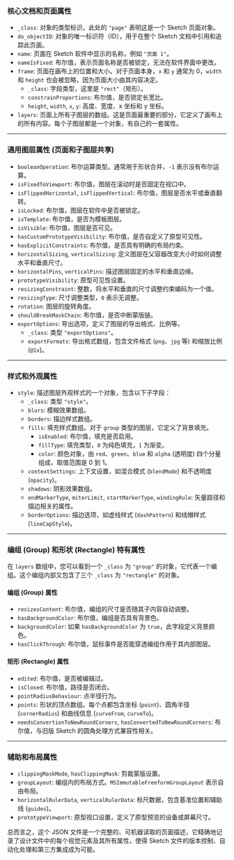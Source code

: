 ### **核心文档和页面属性**

* `_class`: 对象的类型标识，此处的 `"page"` 表明这是一个 Sketch 页面对象。
* `do_objectID`: 对象的唯一标识符（ID），用于在整个 Sketch 文档中引用和追踪此页面。
* `name`: 页面在 Sketch 软件中显示的名称，例如 `"页面 1"`。
* `nameIsFixed`: 布尔值，表示页面名称是否被锁定，无法在软件界面中更改。
* `frame`: 页面在画布上的位置和大小。对于页面本身，`x` 和 `y` 通常为 0，`width` 和 `height` 也会被忽略，因为页面大小由其内容决定。
    * `_class`: 字段类型，这里是 `"rect"`（矩形）。
    * `constrainProportions`: 布尔值，是否锁定长宽比。
    * `height`, `width`, `x`, `y`: 高度、宽度、x 坐标和 y 坐标。
* `layers`: 页面上所有子图层的数组。这是页面最重要的部分，它定义了画布上的所有内容。每个子图层都是一个对象，有自己的一套属性。

---

### **通用图层属性 (页面和子图层共享)**

* `booleanOperation`: 布尔运算类型。通常用于形状合并，`-1` 表示没有布尔运算。
* `isFixedToViewport`: 布尔值，图层在滚动时是否固定在视口中。
* `isFlippedHorizontal`, `isFlippedVertical`: 布尔值，图层是否水平或垂直翻转。
* `isLocked`: 布尔值，图层在软件中是否被锁定。
* `isTemplate`: 布尔值，是否为模板图层。
* `isVisible`: 布尔值，图层是否可见。
* `hasCustomPrototypeVisibility`: 布尔值，是否自定义了原型可见性。
* `hasExplicitConstraints`: 布尔值，是否具有明确的布局约束。
* `horizontalSizing`, `verticalSizing`: 定义图层在父容器改变大小时如何调整水平和垂直尺寸。
* `horizontalPins`, `verticalPins`: 描述图层固定的水平和垂直边缘。
* `prototypeVisibility`: 原型可见性设置。
* `resizingConstraint`: 整数，将水平和垂直的尺寸调整约束编码为一个值。
* `resizingType`: 尺寸调整类型，`0` 表示无调整。
* `rotation`: 图层的旋转角度。
* `shouldBreakMaskChain`: 布尔值，是否中断蒙版链。
* `exportOptions`: 导出选项，定义了图层的导出格式、比例等。
    * `_class`: 类型 `"exportOptions"`。
    * `exportFormats`: 导出格式数组，包含文件格式 (`png`、`jpg` 等) 和缩放比例 (`@1x`)。

---

### **样式和外观属性**

* `style`: 描述图层外观样式的一个对象，包含以下子字段：
    * `_class`: 类型 `"style"`。
    * `blurs`: 模糊效果数组。
    * `borders`: 描边样式数组。
    * `fills`: 填充样式数组。对于 `group` 类型的图层，它定义了背景填充。
        * `isEnabled`: 布尔值，填充是否启用。
        * `fillType`: 填充类型，`0` 为纯色填充，`1` 为渐变。
        * `color`: 颜色对象，由 `red`、`green`、`blue` 和 `alpha` (透明度) 四个分量组成，取值范围是 0 到 1。
    * `contextSettings`: 上下文设置，如混合模式 (`blendMode`) 和不透明度 (`opacity`)。
    * `shadows`: 阴影效果数组。
    * `endMarkerType`, `miterLimit`, `startMarkerType`, `windingRule`: 矢量路径和描边相关的属性。
    * `borderOptions`: 描边选项，如虚线样式 (`dashPattern`) 和线帽样式 (`lineCapStyle`)。

---

### **编组 (Group) 和形状 (Rectangle) 特有属性**

在 `layers` 数组中，您可以看到一个 `_class` 为 `"group"` 的对象，它代表一个编组。这个编组内部又包含了三个 `_class` 为 `"rectangle"` 的对象。

#### **编组 (Group) 属性**

* `resizesContent`: 布尔值，编组的尺寸是否随其子内容自动调整。
* `hasBackgroundColor`: 布尔值，编组是否具有背景色。
* `backgroundColor`: 如果 `hasBackgroundColor` 为 `true`，此字段定义背景颜色。
* `hasClickThrough`: 布尔值，鼠标事件是否能穿透编组作用于其内部图层。

#### **矩形 (Rectangle) 属性**

* `edited`: 布尔值，是否被编辑过。
* `isClosed`: 布尔值，路径是否闭合。
* `pointRadiusBehaviour`: 点半径行为。
* `points`: 形状的顶点数组。每个点都包含坐标 (`point`)、圆角半径 (`cornerRadius`) 和曲线信息 (`curveFrom`, `curveTo`)。
* `needsConvertionToNewRoundCorners`, `hasConvertedToNewRoundCorners`: 布尔值，与旧版 Sketch 的圆角处理方式兼容性相关。

---

### **辅助和布局属性**

* `clippingMaskMode`, `hasClippingMask`: 剪裁蒙版设置。
* `groupLayout`: 编组内的布局方式。`MSImmutableFreeformGroupLayout` 表示自由布局。
* `horizontalRulerData`, `verticalRulerData`: 标尺数据，包含基准位置和辅助线 (`guides`)。
* `prototypeViewport`: 原型视口设置，定义了原型预览的设备或屏幕尺寸。

总而言之，这个 JSON 文件是一个完整的、可机器读取的页面描述，它精确地记录了设计文件中的每个视觉元素及其所有属性，使得 Sketch 文件的版本控制、自动化处理和第三方集成成为可能。